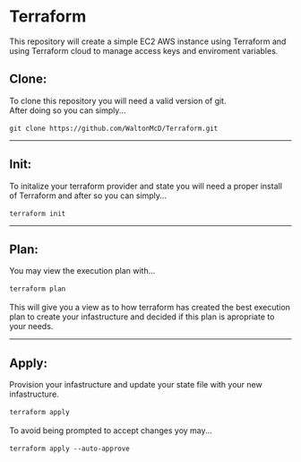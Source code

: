 # Terraform
This repository will create a simple EC2 AWS instance using Terraform and using Terraform cloud to manage access keys and enviroment variables.

## Clone:
To clone this repository you will need a valid version of git. <br />
After doing so you can simply... <br /><br />
`git clone https://github.com/WaltonMcD/Terraform.git`
___

## Init:
To initalize your terraform provider and state you will need a proper install of Terraform and after so you can simply...<br /><br />
`terraform init`
___
## Plan:
You may view the execution plan with...<br /><br />
`terraform plan`<br /><br />
This will give you a view as to how terraform has created the best execution plan to create your infastructure and decided if this plan is apropriate to your needs.
___
## Apply:
Provision your infastructure and update your state file with your 
new infastructure.<br /><br />
`terraform apply`<br /><br />
To avoid being prompted to accept changes yoy may...<br /><br />
`terraform apply --auto-approve`
 

